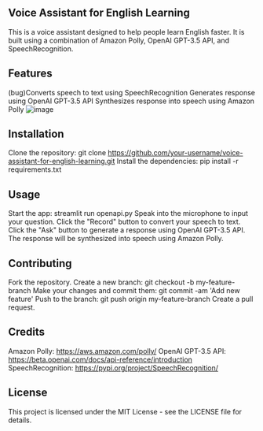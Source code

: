 ## Voice Assistant for English Learning
This is a voice assistant designed to help people learn English faster. It is built using a combination of Amazon Polly, OpenAI GPT-3.5 API, and SpeechRecognition.

## Features
(bug)Converts speech to text using SpeechRecognition
Generates response using OpenAI GPT-3.5 API
Synthesizes response into speech using Amazon Polly
![image](https://user-images.githubusercontent.com/63127596/232167173-534dead4-d097-403a-89ab-9f5279da4615.png)

## Installation
Clone the repository: git clone https://github.com/your-username/voice-assistant-for-english-learning.git
Install the dependencies: pip install -r requirements.txt

## Usage
Start the app: streamlit run openapi.py
Speak into the microphone to input your question.
Click the "Record" button to convert your speech to text.
Click the "Ask" button to generate a response using OpenAI GPT-3.5 API.
The response will be synthesized into speech using Amazon Polly.

## Contributing
Fork the repository.
Create a new branch: git checkout -b my-feature-branch
Make your changes and commit them: git commit -am 'Add new feature'
Push to the branch: git push origin my-feature-branch
Create a pull request.
## Credits
Amazon Polly: https://aws.amazon.com/polly/
OpenAI GPT-3.5 API: https://beta.openai.com/docs/api-reference/introduction
SpeechRecognition: https://pypi.org/project/SpeechRecognition/
## License
This project is licensed under the MIT License - see the LICENSE file for details.
